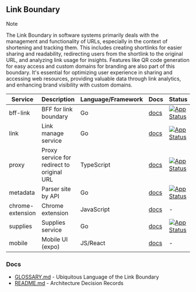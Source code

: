 ## Link Boundary

> [!NOTE]
> The Link Boundary in software systems primarily deals with the management and functionality of URLs, 
> especially in the context of shortening and tracking them. This includes creating shortlinks for easier sharing and 
> readability, redirecting users from the shortlink to the original URL, and analyzing link usage for insights. 
> Features like QR code generation for easy access and custom domains for branding are also part of this boundary. 
> It's essential for optimizing user experience in sharing and accessing web resources, providing valuable data through 
> link analytics, and enhancing brand visibility with custom domains.

| Service          | Description                                | Language/Framework | Docs                                 | Status                                                                                                                                                              |
|------------------|--------------------------------------------|--------------------|--------------------------------------|---------------------------------------------------------------------------------------------------------------------------------------------------------------------|
| bff-link         | BFF for link boundary                      | Go                 | [docs](./bff/README.md)              | [![App Status](https://argo.shortlink.best/api/badge?name=shortlink-link-bff&revision=true)](https://argo.shortlink.best/applications/shortlink-link-bff)           |
| link             | Link manage service                        | Go                 | [docs](./link/README.md)             | [![App Status](https://argo.shortlink.best/api/badge?name=shortlink-link-link&revision=true)](https://argo.shortlink.best/applications/shortlink-link-link)         |                                                                    
| proxy            | Proxy service for redirect to original URL | TypeScript         | [docs](./proxy/README.md)            | [![App Status](https://argo.shortlink.best/api/badge?name=shortlink-link-proxy&revision=true)](https://argo.shortlink.best/applications/shortlink-link-proxy)       |                                                                   
| metadata         | Parser site by API                         | Go                 | [docs](./metadata/README.md)         | [![App Status](https://argo.shortlink.best/api/badge?name=shortlink-link-metadata&revision=true)](https://argo.shortlink.best/applications/shortlink-link-metadata) |                                                                
| chrome-extension | Chrome extension                           | JavaScript         | [docs](./chrome-extension/README.md) | -                                                                                                                                                                   |
| supplies         | Supplies service                           | Go                 | [docs](./supplies/README.md)         | [![App Status](https://argo.shortlink.best/api/badge?name=shortlink-link-supplies&revision=true)](https://argo.shortlink.best/applications/shortlink-link-supplies) |
| mobile           | Mobile UI (expo)                           | JS/React           | [docs](./mobile/README.md)           | -                                                                                                                                                                   |

### Docs

- [GLOSSARY.md](./GLOSSARY.md) - Ubiquitous Language of the Link Boundary
- [README.md](./docs/ADR/README.md) - Architecture Decision Records
